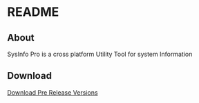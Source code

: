 # README

## About

SysInfo Pro is a cross platform Utility Tool for system Information

## Download

[Download Pre Release Versions](https://github.com/ananduremanan/sysinfopro/releases)
